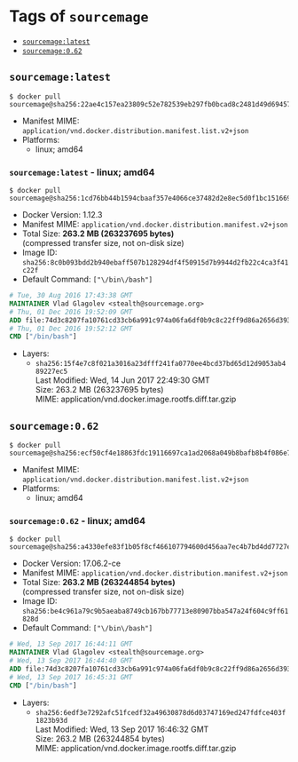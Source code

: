 <!-- THIS FILE IS GENERATED VIA './update-remote.sh' -->

# Tags of `sourcemage`

-	[`sourcemage:latest`](#sourcemagelatest)
-	[`sourcemage:0.62`](#sourcemage062)

## `sourcemage:latest`

```console
$ docker pull sourcemage@sha256:22ae4c157ea23809c52e782539eb297fb0bcad8c2481d49d69457f34004b7f58
```

-	Manifest MIME: `application/vnd.docker.distribution.manifest.list.v2+json`
-	Platforms:
	-	linux; amd64

### `sourcemage:latest` - linux; amd64

```console
$ docker pull sourcemage@sha256:1cd76bb44b1594cbaaf357e4066ce37482d2e8ec5d0f1bc1516698d7cc5f7b20
```

-	Docker Version: 1.12.3
-	Manifest MIME: `application/vnd.docker.distribution.manifest.v2+json`
-	Total Size: **263.2 MB (263237695 bytes)**  
	(compressed transfer size, not on-disk size)
-	Image ID: `sha256:8c0b093bdd2b940ebaff507b128294df4f50915d7b9944d2fb22c4ca3f41c22f`
-	Default Command: `["\/bin\/bash"]`

```dockerfile
# Tue, 30 Aug 2016 17:43:38 GMT
MAINTAINER Vlad Glagolev <stealth@sourcemage.org>
# Thu, 01 Dec 2016 19:52:09 GMT
ADD file:74d3c8207fa10761cd33cb6a991c974a06fa6df0b9c8c22ff9d86a2656d393fc in / 
# Thu, 01 Dec 2016 19:52:12 GMT
CMD ["/bin/bash"]
```

-	Layers:
	-	`sha256:15f4e7c8f021a3016a23dfff241fa0770ee4bcd37bd65d12d9053ab489227ec5`  
		Last Modified: Wed, 14 Jun 2017 22:49:30 GMT  
		Size: 263.2 MB (263237695 bytes)  
		MIME: application/vnd.docker.image.rootfs.diff.tar.gzip

## `sourcemage:0.62`

```console
$ docker pull sourcemage@sha256:ecf50cf4e18863fdc19116697ca1ad2068a049b8bafb8b4f086e7f1629182602
```

-	Manifest MIME: `application/vnd.docker.distribution.manifest.list.v2+json`
-	Platforms:
	-	linux; amd64

### `sourcemage:0.62` - linux; amd64

```console
$ docker pull sourcemage@sha256:a4330efe83f1b05f8cf466107794600d456aa7ec4b7bd4dd7727eca376fe40f6
```

-	Docker Version: 17.06.2-ce
-	Manifest MIME: `application/vnd.docker.distribution.manifest.v2+json`
-	Total Size: **263.2 MB (263244854 bytes)**  
	(compressed transfer size, not on-disk size)
-	Image ID: `sha256:be4c961a79c9b5aeaba8749cb167bb77713e80907bba547a24f604c9ff61828d`
-	Default Command: `["\/bin\/bash"]`

```dockerfile
# Wed, 13 Sep 2017 16:44:11 GMT
MAINTAINER Vlad Glagolev <stealth@sourcemage.org>
# Wed, 13 Sep 2017 16:44:40 GMT
ADD file:74d3c8207fa10761cd33cb6a991c974a06fa6df0b9c8c22ff9d86a2656d393fc in / 
# Wed, 13 Sep 2017 16:45:31 GMT
CMD ["/bin/bash"]
```

-	Layers:
	-	`sha256:6edf3e7292afc51fcedf32a49630878d6d03747169ed247fdfce403f1823b93d`  
		Last Modified: Wed, 13 Sep 2017 16:46:32 GMT  
		Size: 263.2 MB (263244854 bytes)  
		MIME: application/vnd.docker.image.rootfs.diff.tar.gzip
